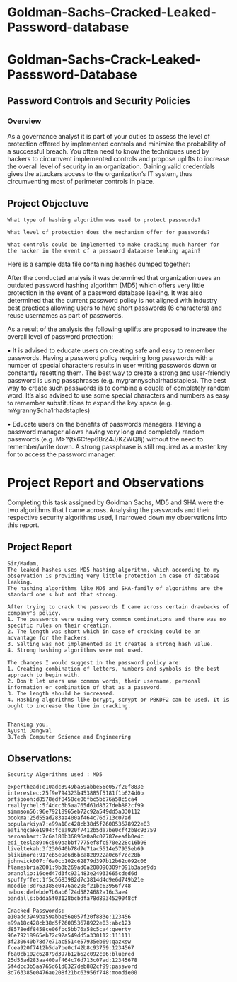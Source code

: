 # Goldman-Sachs-Cracked-Leaked-Password-database
# Goldman-Sachs-Crack-Leaked-Passsword-Database
## Password Controls and Security Policies

### Overview 
As a governance analyst it is part of your duties to assess the level of protection offered by implemented controls and minimize the probability of a successful breach. You often need to know the techniques used by hackers to circumvent implemented controls and propose uplifts to increase the overall level of security in an organization. Gaining valid credentials gives the attackers access to the organization’s IT system, thus circumventing most of perimeter controls in place.

## Project Objectuve
`What type of hashing algorithm was used to protect passwords?`

`What level of protection does the mechanism offer for passwords?`

`What controls could be implemented to make cracking much harder for the hacker in the event of a password database leaking again?`

Here is a sample data file containing hashes dumped together:


After the conducted analysis it was determined that organization uses an outdated password hashing algorithm (MD5) which offers very little protection in the event of a password database leaking. It was also determined that the current password policy is not aligned with industry best practices allowing users to have short passwords (6 characters) and reuse usernames as part of passwords. 

As a result of the analysis the following uplifts are proposed to increase the overall level of password protection:  

•	It is advised to educate users on creating safe and easy to remember passwords. Having a password policy requiring long passwords with a number of special characters results in user writing passwords down or constantly resetting them. The best way to create a strong and user-friendly password is using passphrases (e.g.  mygrannyschairhadstaples). The best way to create such passwords is to combine a couple of completely random word. It’s also advised to use some special characters and numbers as easy to remember substitutions to expand the key space (e.g. mYgranny$cha1rhadstaples)

•	Educate users on the benefits of passwords managers. Having a password manager allows having very long and completely random passwords (e.g. M>?{tk6Cfep6BrZ4J)KZWQ8j) without the need to remember/write down. A strong passphrase is still required as a master key for to access the password manager.

# Project Report and Observations 
Completing this task assigned by Goldman Sachs, MD5 and SHA were the two algorithms that I came across. Analysing the passwords and their respective security algorithms used, I narrowed down my observations into this report.

## Project Report
```
Sir/Madam,
The leaked hashes uses MD5 hashing algorithm, which according to my observation is providing very little protection in case of database leaking.
The hashing algorithms like MD5 and SHA-family of algorithms are the standard one's but not that strong.

After trying to crack the passwords I came across certain drawbacks of company's policy.
1. The passwords were using very common combinations and there was no specific rules on their creation.
2. The length was short which in case of cracking could be an advantage for the hackers.
3. Salting was not implemented as it creates a strong hash value.
4. Strong hashing algorithms were not used.

The changes I would suggest in the password policy are:
1. Creating combination of letters, numbers and symbols is the best approach to begin with.
2. Don't let users use common words, their username, personal information or combination of that as a password.
3. The length should be increased.
4. Hashing algorithms like bcrypt, scrypt or PBKDF2 can be used. It is ought to increase the time in cracking.


Thanking you, 
Ayushi Dangwal
B.Tech Computer Science and Engineering
```
## Observations:
```
Security Algorithms used : MD5

experthead:e10adc3949ba59abbe56e057f20f883e
interestec:25f9e794323b453885f5181f1b624d0b
ortspoon:d8578edf8458ce06fbc5bb76a58c5ca4
reallychel:5f4dcc3b5aa765d61d8327deb882cf99
simmson56:96e79218965eb72c92a549dd5a330112
bookma:25d55ad283aa400af464c76d713c07ad
popularkiya7:e99a18c428cb38d5f260853678922e03
eatingcake1994:fcea920f7412b5da7be0cf42b8c93759
heroanhart:7c6a180b36896a0a8c02787eeafb0e4c
edi_tesla89:6c569aabbf7775ef8fc570e228c16b98
liveltekah:3f230640b78d7e71ac5514e57935eb69
blikimore:917eb5e9d6d6bca820922a0c6f7cc28b
johnwick007:f6a0cb102c62879d397b12b62c092c06
flamesbria2001:9b3b269ad0a208090309f091b3aba9db
oranolio:16ced47d3fc931483e24933665cded6d
spuffyffet:1f5c5683982d7c3814d4d9e6d749b21e
moodie:8d763385e0476ae208f21bc63956f748
nabox:defebde7b6ab6f24d5824682a16c3ae4
bandalls:bdda5f03128bcbdfa78d8934529048cf

Cracked Passwords:
e10adc3949ba59abbe56e057f20f883e:123456
e99a18c428cb38d5f260853678922e03:abc123
d8578edf8458ce06fbc5bb76a58c5ca4:qwerty
96e79218965eb72c92a549dd5a330112:111111
3f230640b78d7e71ac5514e57935eb69:qazxsw
fcea920f7412b5da7be0cf42b8c93759:1234567
f6a0cb102c62879d397b12b62c092c06:bluered
25d55ad283aa400af464c76d713c07ad:12345678
5f4dcc3b5aa765d61d8327deb882cf99:password
8d763385e0476ae208f21bc63956f748:moodie00

